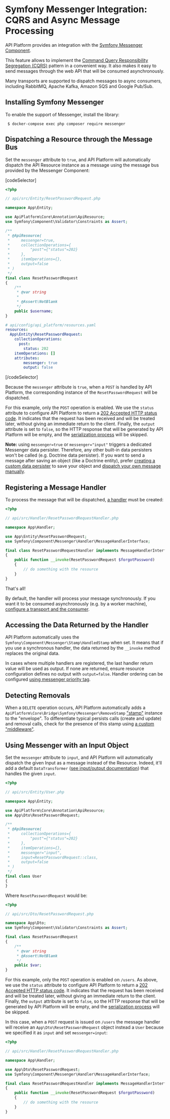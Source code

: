 # Symfony Messenger Integration: CQRS and Async Message Processing

API Platform provides an integration with the [Symfony Messenger Component](https://symfony.com/doc/current/messenger.html).

This feature allows to implement the [Command Query Responsibility Segregation (CQRS)](https://martinfowler.com/bliki/CQRS.html) pattern in a convenient way.
It also makes it easy to send messages through the web API that will be consumed asynchronously.

Many transports are supported to dispatch messages to async consumers, including RabbitMQ, Apache Kafka, Amazon SQS and Google Pub/Sub.

## Installing Symfony Messenger

To enable the support of Messenger, install the library:

     $ docker-compose exec php composer require messenger

## Dispatching a Resource through the Message Bus

Set the `messenger` attribute to `true`, and API Platform will automatically dispatch the API Resource instance as a message using the message bus provided by the Messenger Component:

[codeSelector]
```php
<?php

// api/src/Entity/ResetPasswordRequest.php

namespace App\Entity;

use ApiPlatform\Core\Annotation\ApiResource;
use Symfony\Component\Validator\Constraints as Assert;

/**
 * @ApiResource(
 *     messenger=true,
 *     collectionOperations={
 *         "post"={"status"=202}
 *     },
 *     itemOperations={},
 *     output=false
 * )
 */
final class ResetPasswordRequest
{
    /**
     * @var string
     *
     * @Assert\NotBlank
     */
    public $username;
}
```

```yaml
# api/config/api_platform/resources.yaml
resources:
  App\Entity\ResetPasswordRequest:
    collectionOperations:
      post:
        status: 202
    itemOperations: []
    attributes:
        messenger: true
        output: false
```
[/codeSelector]

Because the `messenger` attribute is `true`, when a `POST` is handled by API Platform, the corresponding instance of the `ResetPasswordRequest` will be dispatched.

For this example, only the `POST` operation is enabled.
We use the `status` attribute to configure API Platform to return a [202 Accepted HTTP status code](https://developer.mozilla.org/en-US/docs/Web/HTTP/Status/202).
It indicates that the request has been received and will be treated later, without giving an immediate return to the client.
Finally, the `output` attribute is set to `false`, so the HTTP response that will be generated by API Platform will be empty, and the [serialization process](serialization.md) will be skipped.

**Note:** using `messenger=true` or `messenger="input"` triggers a dedicated Messenger data persister. Therefore, any other built-in data persisters won't be called (e.g. Doctrine data persister).
If you want to send a message after saving an object (like a Doctrine entity), prefer [creating a custom data persister](https://api-platform.com/docs/core/data-persisters/#creating-a-custom-data-persister) to save your object and [dispatch your own message manually](https://symfony.com/doc/current/components/messenger.html#bus).

## Registering a Message Handler

To process the message that will be dispatched, [a handler](https://symfony.com/doc/current/messenger.html#registering-handlers) must be created:

```php
<?php

// api/src/Handler/ResetPasswordRequestHandler.php

namespace App\Handler;

use App\Entity\ResetPasswordRequest;
use Symfony\Component\Messenger\Handler\MessageHandlerInterface;

final class ResetPasswordRequestHandler implements MessageHandlerInterface
{
    public function __invoke(ResetPasswordRequest $forgotPassword)
    {
        // do something with the resource
    }
}
```

That's all!

By default, the handler will process your message synchronously.
If you want it to be consumed asynchronously (e.g. by a worker machine), [configure a transport and the consumer](https://symfony.com/doc/current/messenger.html#transports).

## Accessing the Data Returned by the Handler

API Platform automatically uses the `Symfony\Component\Messenger\Stamp\HandledStamp` when set.
It means that if you use a synchronous handler, the data returned by the `__invoke` method replaces the original data.

In cases where multiple handlers are registered, the last handler return value will be used as output. If none are returned, ensure resource configuration defines no output with `output=false`.
Handler ordering can be configured [using messenger priority tag](https://symfony.com/doc/current/messenger.html#manually-configuring-handlers).

## Detecting Removals

When a `DELETE` operation occurs, API Platform automatically adds a `ApiPlatform\Core\Bridge\Symfony\Messenger\RemoveStamp` ["stamp"](https://symfony.com/doc/current/components/messenger.html#adding-metadata-to-messages-envelopes) instance to the "envelope".
To differentiate typical persists calls (create and update) and removal calls, check for the presence of this stamp using [a custom "middleware"](https://symfony.com/doc/current/components/messenger.html#adding-metadata-to-messages-envelopes).

## Using Messenger with an Input Object

Set the `messenger` attribute to `input`, and API Platform will automatically dispatch the given Input as a message instead of the Resource. Indeed, it'll add a default `DataTransformer` ([see input/output documentation](./dto.md)) that handles the given `input`.

```php
<?php

// api/src/Entity/User.php

namespace App\Entity;

use ApiPlatform\Core\Annotation\ApiResource;
use App\Dto\ResetPasswordRequest;

/**
 * @ApiResource(
 *     collectionOperations={
 *         "post"={"status"=202}
 *     },
 *     itemOperations={},
 *     messenger="input",
 *     input=ResetPasswordRequest::class,
 *     output=false
 * )
 */
final class User
{
}
```

Where `ResetPasswordRequest` would be:

```php
<?php

// api/src/Dto/ResetPasswordRequest.php

namespace App\Dto;
use Symfony\Component\Validator\Constraints as Assert;

final class ResetPasswordRequest
{
    /**
     * @var string
     * @Assert\NotBlank
     */
    public $var;
}
```

For this example, only the `POST` operation is enabled on `/users`.
As above, we use the `status` attribute to configure API Platform to return a [202 Accepted HTTP status code](https://developer.mozilla.org/en-US/docs/Web/HTTP/Status/202).
It indicates that the request has been received and will be treated later, without giving an immediate return to the client.
Finally, the `output` attribute is set to `false`, so the HTTP response that will be generated by API Platform will be empty, and the [serialization process](serialization.md) will be skipped.

In this case, when a `POST` request is issued on `/users` the message handler will receive an `App\Dto\ResetPasswordRequest` object instead a `User` because we specified it as `input` and set `messenger=input`:

```php
<?php

// api/src/Handler/ResetPasswordRequestHandler.php

namespace App\Handler;

use App\Dto\ResetPasswordRequest;
use Symfony\Component\Messenger\Handler\MessageHandlerInterface;

final class ResetPasswordRequestHandler implements MessageHandlerInterface
{
    public function __invoke(ResetPasswordRequest $forgotPassword)
    {
        // do something with the resource
    }
}
```
